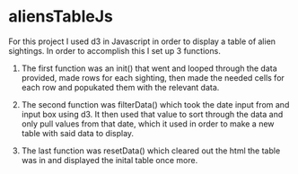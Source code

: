 # aliensTableJs

For this project I used d3 in Javascript in order to display a table of alien sightings. In order to accomplish this I set up 3 functions. 

1. The first function was an init() that went and looped through the data provided, made rows for each sighting, then made the needed cells for each row and popukated them with the relevant data. 

2. The second function was filterData() which took the date input from and input box using d3. It then used that value to sort through the data and only pull values from that date, which it used in order to make a new table with said data to display. 

3. The last function was resetData() which cleared out the html the table was in and displayed the inital table once more.

